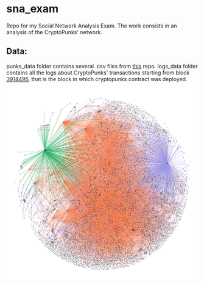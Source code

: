 # sna_exam

Repo for my Social Network Analysis Exam. The work consists in an analysis of the CryptoPunks' network.

## Data:

punks_data folder contains several .csv files from [this](https://github.com/cryptopunksnotdead/punks.attributes/tree/master/original) repo.
logs_data folder contains all the logs about CryptoPunks' transactions starting from block [3914495](https://etherscan.io/tx/0x0885b9e5184f497595e1ae2652d63dbdb2785de2e498af837d672f5765f28430), that is the block in which cryptopunks contract was deployed.

![CryptoPunks Network](./out/network.png)
